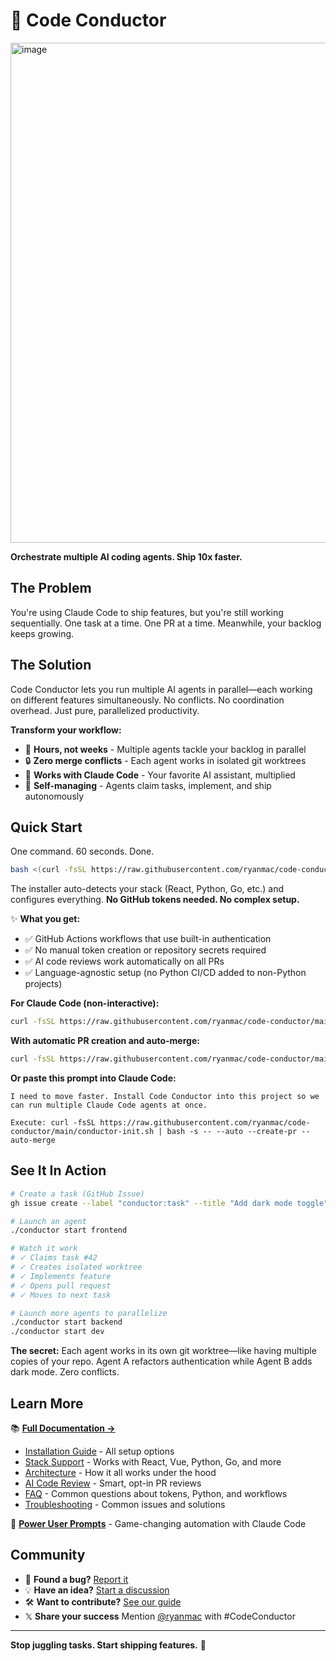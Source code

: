 # 🎼 Code Conductor

<img width="800" height="800" alt="image" src="https://github.com/user-attachments/assets/be1b47d2-8384-4012-b437-4d8316eaf9f7" />

**Orchestrate multiple AI coding agents. Ship 10x faster.**

## The Problem

You're using Claude Code to ship features, but you're still working sequentially. One task at a time. One PR at a time. Meanwhile, your backlog keeps growing.

## The Solution

Code Conductor lets you run multiple AI agents in parallel—each working on different features simultaneously. No conflicts. No coordination overhead. Just pure, parallelized productivity.

**Transform your workflow:**
- 🚀 **Hours, not weeks** - Multiple agents tackle your backlog in parallel
- 🔒 **Zero merge conflicts** - Each agent works in isolated git worktrees
- 🤖 **Works with Claude Code** - Your favorite AI assistant, multiplied
- 🎯 **Self-managing** - Agents claim tasks, implement, and ship autonomously

## Quick Start

One command. 60 seconds. Done.

```bash
bash <(curl -fsSL https://raw.githubusercontent.com/ryanmac/code-conductor/main/conductor-init.sh)
```

The installer auto-detects your stack (React, Python, Go, etc.) and configures everything. **No GitHub tokens needed. No complex setup.**

✨ **What you get:**
- ✅ GitHub Actions workflows that use built-in authentication
- ✅ No manual token creation or repository secrets required
- ✅ AI code reviews work automatically on all PRs
- ✅ Language-agnostic setup (no Python CI/CD added to non-Python projects)

**For Claude Code (non-interactive):**
```bash
curl -fsSL https://raw.githubusercontent.com/ryanmac/code-conductor/main/conductor-init.sh | bash -s -- --auto
```

**With automatic PR creation and auto-merge:**
```bash
curl -fsSL https://raw.githubusercontent.com/ryanmac/code-conductor/main/conductor-init.sh | bash -s -- --auto --create-pr --auto-merge
```

**Or paste this prompt into Claude Code:**
```
I need to move faster. Install Code Conductor into this project so we can run multiple Claude Code agents at once.

Execute: curl -fsSL https://raw.githubusercontent.com/ryanmac/code-conductor/main/conductor-init.sh | bash -s -- --auto --create-pr --auto-merge
```

## See It In Action

```bash
# Create a task (GitHub Issue)
gh issue create --label "conductor:task" --title "Add dark mode toggle"

# Launch an agent
./conductor start frontend

# Watch it work
# ✓ Claims task #42
# ✓ Creates isolated worktree
# ✓ Implements feature
# ✓ Opens pull request
# ✓ Moves to next task

# Launch more agents to parallelize
./conductor start backend
./conductor start dev
```

**The secret:** Each agent works in its own git worktree—like having multiple copies of your repo. Agent A refactors authentication while Agent B adds dark mode. Zero conflicts.

## Learn More

📚 **[Full Documentation →](docs/)**
- [Installation Guide](docs/INSTALLATION.md) - All setup options
- [Stack Support](docs/STACK_SUPPORT.md) - Works with React, Vue, Python, Go, and more
- [Architecture](docs/ARCHITECTURE.md) - How it all works under the hood
- [AI Code Review](docs/AI_CODE_REVIEW.md) - Smart, opt-in PR reviews
- [FAQ](docs/FAQ.md) - Common questions about tokens, Python, and workflows
- [Troubleshooting](docs/TROUBLESHOOTING.md) - Common issues and solutions

🚀 **[Power User Prompts](CLAUDE_CODE_PROMPT.md)** - Game-changing automation with Claude Code

## Community

- 🐛 **Found a bug?** [Report it](https://github.com/ryanmac/code-conductor/issues)
- 💡 **Have an idea?** [Start a discussion](https://github.com/ryanmac/code-conductor/discussions)
- 🛠️ **Want to contribute?** [See our guide](.github/CONTRIBUTING.md)
- 𝕏 **Share your success** Mention [@ryanmac](https://x.com/ryanmac) with #CodeConductor

---

**Stop juggling tasks. Start shipping features.** 🎼
